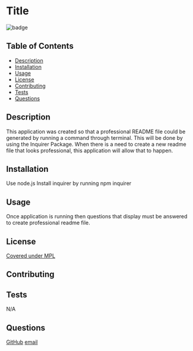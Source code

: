 # Title

![badge](https://img.shields.io/badge/license-Mozilla-blueviolet)

## Table of Contents
*  [Description](#description)
*  [Installation](#installation)
*  [Usage](#usage)
*  [License](#license)
*  [Contributing](#contributing)
*  [Tests](#tests)
*  [Questions](#questions)

## Description
This application was created so that a professional README file could be generated by running a command through terminal. This will be done by using the Inquirer Package. When there is a need to create a new readme file that looks professional, this application will allow that to happen. 

## Installation
Use node.js
Install inquirer by running npm inquirer

## Usage
Once application is running then questions that display must be answered to create professional readme file.

## License
[Covered under MPL](https://opensource.org/licenses/MPL-2.0)

## Contributing


## Tests
N/A

## Questions
[GitHub](https://github.com/brucewill03)
[email](mailto:brucewill03@yahoo.com)
